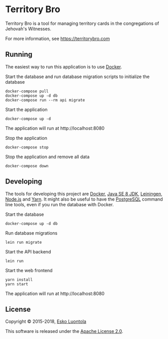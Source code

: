 # Territory Bro

Territory Bro is a tool for managing territory cards in the congregations of Jehovah's Witnesses.

For more information, see <https://territorybro.com>


## Running

The easiest way to run this application is to use [Docker](https://www.docker.com/products/docker-desktop).

Start the database and run database migration scripts to initialize the database

    docker-compose pull
    docker-compose up -d db
    docker-compose run --rm api migrate

Start the application

    docker-compose up -d

The application will run at http://localhost:8080

Stop the application

    docker-compose stop

Stop the application and remove all data

    docker-compose down


## Developing

The tools for developing this project are
[Docker](https://www.docker.com/),
[Java SE 8 JDK](http://www.oracle.com/technetwork/java/javase/downloads/index.html),
[Leiningen](https://github.com/technomancy/leiningen),
[Node.js](https://nodejs.org/) and
[Yarn](https://yarnpkg.com/).
It might also be useful to have the [PostgreSQL](https://www.postgresql.org/) command line tools, even if you run the database with Docker.

Start the database

    docker-compose up -d db

Run database migrations

    lein run migrate

Start the API backend

    lein run

Start the web frontend

    yarn install
    yarn start

The application will run at http://localhost:8080


## License

Copyright © 2015-2018, [Esko Luontola](http://www.luontola.fi)

This software is released under the [Apache License 2.0](https://www.apache.org/licenses/LICENSE-2.0).
